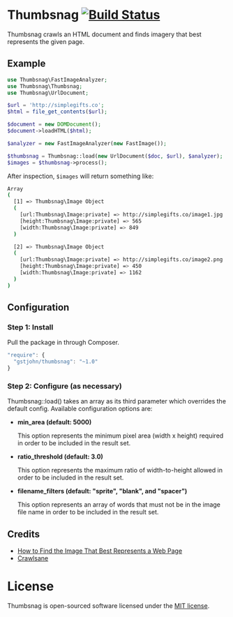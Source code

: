 # Thumbsnag [![Build Status](https://travis-ci.org/gstjohn/Thumbsnag.svg?branch=master)](https://travis-ci.org/gstjohn/Thumbsnag)

Thumbsnag crawls an HTML document and finds imagery that best represents the given page.

## Example

```php
use Thumbsnag\FastImageAnalyzer;
use Thumbsnag\Thumbsnag;
use Thumbsnag\UrlDocument;

$url = 'http://simplegifts.co';
$html = file_get_contents($url);

$document = new DOMDocument();
$document->loadHTML($html);

$analyzer = new FastImageAnalyzer(new FastImage());

$thumbsnag = Thumbsnag::load(new UrlDocument($doc, $url), $analyzer);
$images = $thumbsnag->process();
```

After inspection, `$images` will return something like:

```bash
Array
(
  [1] => Thumbsnag\Image Object
  (
    [url:Thumbsnag\Image:private] => http://simplegifts.co/image1.jpg
    [height:Thumbsnag\Image:private] => 565
    [width:Thumbsnag\Image:private] => 849
  )

  [2] => Thumbsnag\Image Object
  (
    [url:Thumbsnag\Image:private] => http://simplegifts.co/image2.png
    [height:Thumbsnag\Image:private] => 450
    [width:Thumbsnag\Image:private] => 1162
  )
)
```

## Configuration

### Step 1: Install

Pull the package in through Composer.

```js
"require": {
  "gstjohn/thumbsnag": "~1.0"
}
```

### Step 2: Configure (as necessary)

Thumbsnag::load() takes an array as its third parameter which overrides the default config. Available configuration options are:

+ **min_area (default: 5000)**

  This option represents the minimum pixel area (width x height) required in order to be included in the result set.
  
+ **ratio_threshold (default: 3.0)**
  
  This option represents the maximum ratio of width-to-height allowed in order to be included in the result set.
  
+ **filename_filters (default: "sprite", "blank", and "spacer")**

  This option represents an array of words that must not be in the image file name in order to be included in the result set.

## Credits

+ [How to Find the Image That Best Represents a Web Page](https://tech.shareaholic.com/2012/11/02/how-to-find-the-image-that-best-respresents-a-web-page/)
+ [Crawlsane](https://github.com/michaelmcmillan/Crawlsane)

# License

Thumbsnag is open-sourced software licensed under the [MIT license](https://raw.githubusercontent.com/gstjohn/Thumbsnag/master/LICENSE).